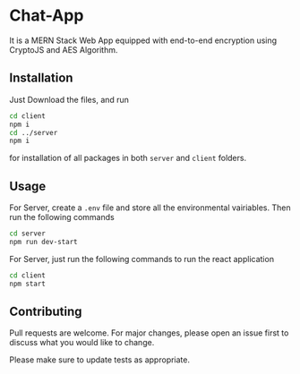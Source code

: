 # Chat-App

It is a MERN Stack Web App equipped with end-to-end encryption using CryptoJS and AES Algorithm.

## Installation

Just Download the files, and run

```bash
cd client
npm i
cd ../server
npm i
```
for installation of all packages in both ``server`` and ``client`` folders.

## Usage

For Server, create a `.env` file and store all the environmental vairiables.
Then run the following commands
```bash
cd server
npm run dev-start
```

For Server, just run the following commands to run the react application
```bash
cd client
npm start
```

## Contributing
Pull requests are welcome. For major changes, please open an issue first to discuss what you would like to change.

Please make sure to update tests as appropriate.
